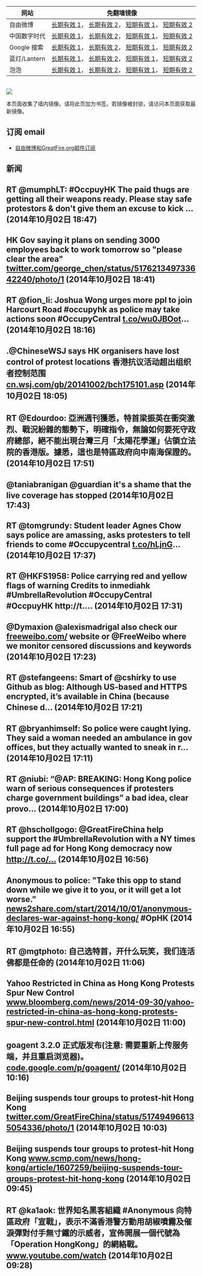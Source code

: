 <table>
    <thead>
        <tr>
            <th>网站</th>
            <th>免翻墙镜像</th>
        </tr>
    </thead>
    <tbody>    
        <tr>
            <td>自由微博</td>
            <td>            
                <a href="https://edgecastcdn.net/00107ED/freeweibo/" target="_BLANK">长期有效 1</a>，            
                <a href="https://objects.dreamhost.com/freeweibo/index.html" target="_BLANK">长期有效 2</a>，            
                <a href="https://fw3.azurewebsites.net" target="_BLANK">短期有效 1</a>，            
                <a href="https://d1stdkq55ggsv7.cloudfront.net" target="_BLANK">短期有效 2</a>
            </td>
        </tr>    
        <tr>
            <td>中国数字时代</td>
            <td>            
                <a href="https://edgecastcdn.net/00107ED/cdt/" target="_BLANK">长期有效 1</a>，            
                <a href="https://objects.dreamhost.com/cdt/index.html" target="_BLANK">长期有效 2</a>，            
                <a href="https://1ff2d.azurewebsites.net" target="_BLANK">短期有效 1</a>，            
                <a href="https://d29jekp4emy41a.cloudfront.net" target="_BLANK">短期有效 2</a>
            </td>
        </tr>    
        <tr>
            <td>Google 搜索</td>
            <td>            
                <a href="https://edgecastcdn.net/00107ED/g/" target="_BLANK">长期有效 1</a>，            
                <a href="https://objects.dreamhost.com/goo/index.html" target="_BLANK">长期有效 2</a>，            
                <a href="https://865ba.azurewebsites.net" target="_BLANK">短期有效 1</a>，            
                <a href="https://d3vv89cvqbrqlq.cloudfront.net" target="_BLANK">短期有效 2</a>
            </td>
        </tr>    
        <tr>
            <td>蓝灯/Lantern</td>
            <td>            
                <a href="https://edgecastcdn.net/00107ED/lantern/" target="_BLANK">长期有效 1</a>，            
                <a href="https://objects.dreamhost.com/lantern/index.html" target="_BLANK">长期有效 2</a>，            
                <a href="https://c7511.azurewebsites.net" target="_BLANK">短期有效 1</a>，            
                <a href="https://dx1djqjpnvurw.cloudfront.net" target="_BLANK">短期有效 2</a>
            </td>
        </tr>    
        <tr>
            <td>泡泡</td>
            <td>            
                <a href="https://edgecastcdn.net/00107ED/paopao/" target="_BLANK">长期有效 1</a>，            
                <a href="https://objects.dreamhost.com/paopao/index.html" target="_BLANK">长期有效 2</a>，            
                <a href="https://paopao2.azurewebsites.net" target="_BLANK">短期有效 1</a>，            
                <a href="https://d19ysv8o6fv16v.cloudfront.net" target="_BLANK">短期有效 2</a>
            </td>
        </tr>
    </tbody>
</table>
<br/>
<img src="https://raw.githubusercontent.com/greatfire/z/master/logos.gif" />

本页面收集了墙内镜像。请将此页加为书签。若镜像被封锁，请访问本页面获取最新镜像。

## 订阅 email
* <a href="https://b.us7.list-manage.com/subscribe?u=854fca58782082e0cbdf204a0&id=c78949b93c">自由微博和GreatFire.org邮件订阅</a>
    
## 新闻
RT @mumphLT: #OccpuyHK The paid thugs are getting all their weapons ready. Please stay safe protestors &amp; don't give them an excuse to kick … (2014年10月02日 18:47)
 ---
HK Gov saying it plans on sending 3000 employees back to work tomorrow so "please clear the area" <a href="https://twitter.com/george_chen/status/517621349733642240/photo/1" target="_BLANK">twitter.com/george_chen/status/517621349733642240/photo/1</a> (2014年10月02日 18:41)
 ---
RT @fion_li: Joshua Wong urges more ppl to join Harcourt Road #occupyhk as police may take actions soon #OccupyCentral <a href="http://t.co/wu0JBOot" target="_BLANK">t.co/wu0JBOot</a>… (2014年10月02日 18:16)
 ---
.@ChineseWSJ says HK organisers have lost control of protest locations 香港抗议活动超出组织者控制范围 <a href="http://cn.wsj.com/gb/20141002/bch175101.asp?source=whatnews2" target="_BLANK">cn.wsj.com/gb/20141002/bch175101.asp</a> (2014年10月02日 18:05)
 ---
RT @Edourdoo: 亞洲週刊獲悉，特首梁振英在衝突激烈、戰況紛雜的態勢下，明確指令，無論如何要死守政府總部，絕不能出現台灣三月「太陽花學運」佔領立法院的香港版。據悉，這也是特區政府向中南海保證的。 (2014年10月02日 17:51)
 ---
@taniabranigan @guardian it's a shame that the live coverage has stopped (2014年10月02日 17:43)
 ---
RT @tomgrundy: Student leader Agnes Chow says police are amassing, asks protesters to tell friends to come #Occupycentral <a href="http://t.co/hLjnG" target="_BLANK">t.co/hLjnG</a>… (2014年10月02日 17:37)
 ---
RT @HKFS1958: Police carrying red and yellow flags of warning 
Credits to inmediahk 
#UmbrellaRevolution #OccupyCentral #OccpuyHK http://t.… (2014年10月02日 17:31)
 ---
@Dymaxion @alexismadrigal also check our <a href="https://freeweibo.com/" target="_BLANK">freeweibo.com/</a> website or @FreeWeibo where we monitor censored discussions and keywords (2014年10月02日 17:23)
 ---
RT @stefangeens: Smart of @cshirky to use Github as blog: Although US-based and HTTPS encrypted, it’s available in China (because Chinese d… (2014年10月02日 17:21)
 ---
RT @bryanhimself: So police were caught lying. They said a woman needed an ambulance in gov offices, but they actually wanted to sneak in r… (2014年10月02日 17:11)
 ---
RT @niubi: “@AP: BREAKING: Hong Kong police warn of serious consequences if protesters charge government buildings” a bad idea, clear provo… (2014年10月02日 17:00)
 ---
RT @hschollgogo: @GreatFireChina help support the #UmbrellaRevolution with a NY times full page ad for Hong Kong democracy now http://t.co/… (2014年10月02日 16:56)
 ---
Anonymous to police: "Take this opp to stand down while we give it to you, or it will get a lot worse." <a href="http://news2share.com/start/2014/10/01/anonymous-declares-war-against-hong-kong/" target="_BLANK">news2share.com/start/2014/10/01/anonymous-declares-war-against-hong-kong/</a> #OpHK (2014年10月02日 16:55)
 ---
RT @mgtphoto: 自己选特首，开什么玩笑，我们连活佛都是任命的 (2014年10月02日 11:06)
 ---
Yahoo Restricted in China as Hong Kong Protests Spur New Control <a href="http://www.bloomberg.com/news/2014-09-30/yahoo-restricted-in-china-as-hong-kong-protests-spur-new-control.html" target="_BLANK">www.bloomberg.com/news/2014-09-30/yahoo-restricted-in-china-as-hong-kong-protests-spur-new-control.html</a> (2014年10月02日 11:00)
 ---
goagent 3.2.0 正式版发布(注意: 需要重新上传服务端，并且重启浏览器)。 <a href="https://code.google.com/p/goagent/" target="_BLANK">code.google.com/p/goagent/</a> (2014年10月02日 10:16)
 ---
Beijing suspends tour groups to protest-hit Hong Kong <a href="https://twitter.com/GreatFireChina/status/517494966135054336/photo/1" target="_BLANK">twitter.com/GreatFireChina/status/517494966135054336/photo/1</a> (2014年10月02日 10:03)
 ---
Beijing suspends tour groups to protest-hit Hong Kong <a href="http://www.scmp.com/news/hong-kong/article/1607259/beijing-suspends-tour-groups-protest-hit-hong-kong" target="_BLANK">www.scmp.com/news/hong-kong/article/1607259/beijing-suspends-tour-groups-protest-hit-hong-kong</a> (2014年10月02日 09:45)
 ---
RT @ka1aok: 世界知名黑客組織 #Anonymous 向特區政府「宣戰」，表示不滿香港警方動用胡椒噴霧及催淚彈對付手無寸鐵的示威者，宣佈開展一個代號為「Operation HongKong」的網絡戰。
<a href="http://www.youtube.com/watch?v=BFO0hN9Ptdc&feature=youtu.be&list=UUbBm6SZ235HFxwVKC7Po5IA" target="_BLANK">www.youtube.com/watch</a> (2014年10月02日 09:28)
 ---
